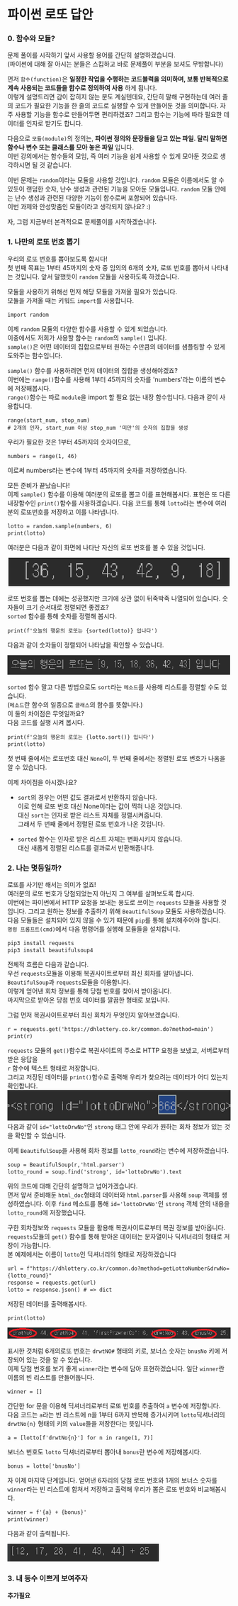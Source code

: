 # 파이썬 로또 답안
### 0. 함수와 모듈?
문제 풀이를 시작하기 앞서 사용할 용어를 간단히 설명하겠습니다.    
(파이썬에 대해 잘 아시는 분들은 스킵하고 바로 문제풀이 부분을 보셔도 무방합니다)

먼저 `함수(function)`은 __일정한 작업을 수행하는 코드블럭을 의미하며, 보통 반복적으로 계속 사용되는 코드들을 함수로 정의하여 사용__ 하게 됩니다.  
이렇게 설명드리면 감이 잡히지 않는 분도 계실텐데요, 간단히 말해 구현하는데 여러 줄의 코드가 필요한 기능을 한 줄의 코드로 실행할 수 있게 만들어둔 것을 의미합니다. 
자주 사용할 기능을 함수로 만들어두면 편리하겠죠? 그리고 함수는 기능에 따라 필요한 데이터를 인자로 받기도 합니다.

다음으로 `모듈(module)`의 정의는, __파이썬 정의와 문장들을 담고 있는 파일. 달리 말하면 함수나 변수 또는 클래스를 모아 놓은 파일__ 입니다.  
이번 강의에서는 함수들의 모임, 즉 여러 기능을 쉽게 사용할 수 있게 모아둔 것으로 생각하시면 될 것 같습니다.  

이번 문제는 `random`이라는 모듈을 사용할 것입니다.
`random` 모듈은 이름에서도 알 수 있듯이 랜덤한 숫자, 난수 생성과 관련된 기능을 모아둔 모듈입니다. `random` 모듈 안에는 난수 생성과 관련된 다양한 기능이 함수로써 포함되어 있습니다.   
이번 과제와 안성맞춤인 모듈이라고 생각되지 않나요? :)  

자, 그럼 지금부터 본격적으로 문제풀이를 시작하겠습니다.  

### 1. 나만의 로또 번호 뽑기 
우리의 로또 번호를 뽑아보도록 합시다!  
첫 번째 목표는 1부터 45까지의 숫자 중 임의의 6개의 숫자, 로또 번호를 뽑아서 나타내는 것입니다.
앞서 말했듯이 `random` 모듈을 사용하도록 하겠습니다.  

모듈을 사용하기 위해선 먼저 해당 모듈을 가져올 필요가 있습니다.  
모듈을 가져올 때는 키워드 `import`를 사용합니다.
```
import random
``` 
이제 `random` 모듈의 다양한 함수를 사용할 수 있게 되었습니다.  
이중에서도 저희가 사용할 함수는 `random`의 `sample()` 입니다.  
`sample()`은 어떤 데이터의 집합으로부터 원하는 수만큼의 데이터를 샘플링할 수 있게 도와주는 함수입니다.
 

`sample()` 함수를 사용하려면 먼저 데이터의 집합을 생성해야겠죠?  
이번에는 `range()`함수를 사용해 1부터 45까지의 숫자를 'numbers'라는 이름의 변수에 저장해봅시다.  
`range()`함수는 따로 `module`을 import 할 필요 없는 내장 함수입니다.
다음과 같이 사용합니다.
```
range(start_num, stop_num)
# 2개의 인자, start_num 이상 stop_num '미만'의 숫자의 집합을 생성
```
우리가 필요한 것은 1부터 45까지의 숫자이므로,
```
numbers = range(1, 46)
```    
이로써 numbers라는 변수에 1부터 45까지의 숫자를 저장하였습니다.
 
모든 준비가 끝났습니다!  
이제 `sample()` 함수를 이용해 여러분의 로또를 뽑고 이를 표현해봅시다.
표현은 또 다른 내장함수인 `print()`함수를 사용하겠습니다.
다음 코드를 통해 `lotto`라는 변수에 여러분의 로또번호를 저장하고 이를 나타냅니다. 
 ```
lotto = random.sample(numbers, 6)
print(lotto)
 ``` 
여러분은 다음과 같이 화면에 나타난 자신의 로또 번호를 볼 수 있을 것입니다.  

 ![1](./img/1.png)
 
로또 번호를 뽑는 데에는 성공했지만 크기에 상관 없이 뒤죽박죽 나열되어 있습니다.
숫자들이 크기 순서대로 정렬되면 좋겠죠?  
`sorted` 함수를 통해 숫자를 정렬해 봅시다. 
``` 
print(f'오늘의 행운의 로또는 {sorted(lotto)} 입나다')
```
다음과 같이 숫자들이 정렬되어 나타남을 확인할 수 있습니다.    

![2](./img/2.png)  

`sorted` 함수 말고 다른 방법으로도 `sort`라는 `메소드`를 사용해 리스트를 정렬할 수도 있습니다.    
(`메소드`란 함수의 일종으로 `클래스`의 함수를 뜻합니다.)    
이 둘의 차이점은 무엇일까요?  
다음 코드를 실행 시켜 봅시다.
```
print(f'오늘의 행운의 로또는 {lotto.sort()} 입니다') 
print(lotto)
```
첫 번째 줄에서는 로또번호 대신 `None`이, 두 번째 줄에서는 정렬된 로또 번호가 나옴을 알 수 있습니다.    

이제 차이점을 아시겠나요?  
+ `sort`의 경우는 어떤 값도 결과로서 반환하지 않습니다.   
이로 인해 로또 번호 대신 None이라는 값이 찍혀 나온 것입니다.   
대신 `sort`는 인자로 받은 리스트 자체를 정렬시켜줍니다.  
그래서 두 번째 줄에서 정렬된 로또 번호가 나온 것입니다.   
   
+ `sorted` 함수는 인자로 받은 리스트 자체는 변화시키지 않습니다.  
대신 새롭게 정렬된 리스트를 결과로서 반환해줍니다.  

### 2. 나는 몇등일까?
로또를 사기만 해서는 의미가 없죠!  
여러분의 로또 번호가 당첨되었는지 아닌지 그 여부를 살펴보도록 합시다.     
이번에는 파이썬에서 HTTP 요청을 보내는 용도로 쓰이는 `requests` 모듈을 사용할 것입니다.
그리고 원하는 정보를 추출하기 위해 `BeautifulSoup` 모듈도 사용하겠습니다.
다음 모듈들은 설치되어 있지 않을 수 있기 때문에 `pip`를 통해 설치해주어야 합니다.  
`명령 프롬프트(cmd)`에서 다음 명령어를 실행해 모듈들을 설치합니다.
```
pip3 install requests 
pip3 install beautifulsoup4
```
전체적 흐름은 다음과 같습니다.  
우선 `requests`모듈을 이용해 복권사이트로부터 최신 회차를 알아냅니다.
`BeautifulSoup`과 `requests`모듈을 이용합니다.  
이렇게 얻어낸 회차 정보를 통해 당첨 번호를 찾아서 받아옵니다.  
마지막으로 받아온 당첨 번호 데이터를 깔끔한 형태로 보입니다.    

그럼 먼저 복권사이트로부터 최신 회차가 무엇인지 알아보겠습니다.
```
r = requests.get('https://dhlottery.co.kr/common.do?method=main')
print(r)
```
`requests` 모듈의 `get()`함수로  복권사이트의 주소로 HTTP 요청을 보냈고, 서버로부터 받은 응답을   
`r` 함수에 텍스트 형태로 저장합니다.  
그리고 저장된 데이터를 `print()`함수로 출력해 우리가 찾으려는 데이터가 어디 있는지 확인합니다.  
![add_1](./img/print_lottoround.png)
다음과 같이 `id="lottoDrwNo"`인 `strong` 태그 안에 우리가 원하는 회차 정보가 있는 것을 확인할 수 있습니다.

이제 `BeautifulSoup`을 사용해 회차 정보를 `lotto_round`라는 변수에 저장하겠습니다.
```
soup = BeautifulSoup(r,'html.parser')
lotto_round = soup.find('strong', id='lottoDrwNo').text
```
위의 코드에 대해 간단히 설명하고 넘어가겠습니다.  
먼저 앞서 준비해둔 `html_doc`형태의 데이터와 `html.parser`를 사용해 `soup` 객체를 생성하였습니다.
이후 `find` 메소드를 통해 `id='lottoDrwNo'`인 `strong` 객체 안의 내용을 `lotto_round`에 저장했습니다.  
  
구한 회차정보와 `requests` 모듈을 활용해 복권사이트로부터 복권 정보를 받아옵니다. 
`requests`모듈의 `get()` 함수를 통해 받아온 데이터는 문자열이나 딕셔너리의 형태로 저장이 가능합니다.  
본 예제에서는 이름이 `lotto`인 딕셔너리의 형태로 저장하겠습니다
```
url = f"https://dhlottery.co.kr/common.do?method=getLottoNumber&drwNo={lotto_round}"
response = requests.get(url)
lotto = response.json() # => dict
```
저장된 데이터를 출력해봅시다.
```
print(lotto)
```  

![3](./img/3.png)      

표시한 것처럼 6개의로또 번호는 `drwtNO#` 형태의 키로, 보너스 숫자는 `bnusNo` 키에 저장되어 있는 것을 알 수 있습니다.  
이제 당첨 번호를 보기 좋게 `winner`라는 변수에 담아 표현하겠습니다. 일단 `winner`란 이름의 빈 리스트를 만들어둡니다.
```
winner = []
```

간단한 for 문을 이용해 딕셔너리로부터 로또 번호를 추출하여 `a` 변수에 저장합니다.  
다음 코드는 `a`라는 빈 리스트에 n을 1부터 6까지 반복해 증가시키며 `lotto`딕셔너리의 `drwtNo{n}` 형태의 키의  `value`들을 저장한다는 뜻입니다.  
```
a = [lotto[f'drwtNo{n}'] for n in range(1, 7)]
```
보너스 번호도 `lotto` 딕셔너리로부터 뽑아내 `bonus`란 변수에 저장해봅시다.
```
bonus = lotto['bnusNo']
```

자 이제 마지막 단계입니다. 얻어낸 6자리의 당첨 로또 번호와 1개의 보너스 숫자를 `winner`라는 빈 리스트에
합쳐서 저장하고 출력해 우리가 뽑은 로또 번호와 비교해봅시다.
```
winner = f'{a} + {bonus}'
print(winner)
```
다음과 같이 출력됩니다.   

![4](./img/4.png)

### 3. 내 등수 이쁘게 보여주자
__추가필요__
